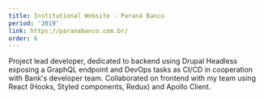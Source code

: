 ```yaml
---
title: Institutional Website - Paraná Banco
period: '2019'
link: https://paranabanco.com.br/
order: 6
---
```


Project lead developer, dedicated to backend using Drupal Headless exposing a GraphQL endpoint and DevOps tasks as CI/CD in cooperation with Bank's developer team. Collaborated on frontend with my team using React (Hooks, Styled components, Redux) and Apollo Client.
